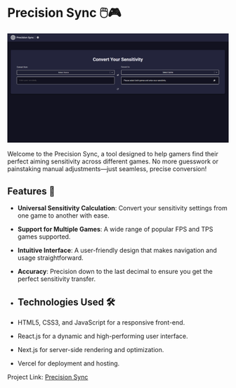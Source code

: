 # Precision Sync 🖱️🎮
 
![Sensitivity Converter Screenshot](339dcc4fcda19efb625d781878b1f088.png)

Welcome to the Precision Sync, a tool designed to help gamers find their perfect aiming sensitivity across different games. No more guesswork or painstaking manual adjustments—just seamless, precise conversion!

## Features 🌟

- **Universal Sensitivity Calculation**: Convert your sensitivity settings from one game to another with ease.
- **Support for Multiple Games**: A wide range of popular FPS and TPS games supported.
- **Intuitive Interface**: A user-friendly design that makes navigation and usage straightforward.
- **Accuracy**: Precision down to the last decimal to ensure you get the perfect sensitivity transfer.

- ## Technologies Used 🛠️

- HTML5, CSS3, and JavaScript for a responsive front-end.
- React.js for a dynamic and high-performing user interface.
- Next.js for server-side rendering and optimization.
- Vercel for deployment and hosting.

Project Link: [Precision Sync](https://sensitivity-converter-4tr6j8v8p-russell-ngs-projects.vercel.app/)
